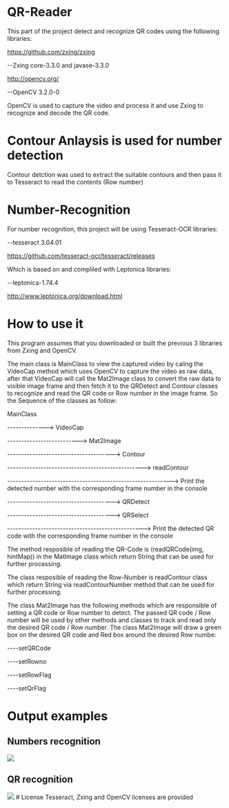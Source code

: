 # QR-Reader
This part of the project detect and recognize QR codes using the following libraries:

https://github.com/zxing/zxing

--Zxing core-3.3.0 and javase-3.3.0

http://opencv.org/

--OpenCV 3.2.0-0

OpenCV is used to capture the video and process it and use Zxing to recognize and decode the QR code.

# Contour Anlaysis is used for number detection
Contour detction was used to extract the suitable contours and then pass it to Tesseract to read the contents (Row number)

# Number-Recognition
For number recognition, this project will be using Tesseract-OCR libraries:

--tesseract 3.04.01

https://github.com/tesseract-ocr/tesseract/releases

Which is based on and compliled with Leptonica libraries:

--leptonica-1.74.4

http://www.leptonica.org/download.html

# How to use it

This program assumes that you downloaded or built the previous 3 libraries from Zxing and OpenCV.

The main class is MainClass to view the captured video by caling the VideoCap method which uses OpenCV to capture the video as raw data, after that VideoCap will call the Mat2Image class to convert the raw data to visible image frame and then fetch it to the QRDetect and Contour classes to recognize and read the QR code or Row number in the image frame. So the Sequence of the classes as follow:

MainClass

--------------> VideoCap 

--------------------------> Mat2Image 

--------------------------------------> Contour 

-------------------------------------------------> readContour

-----------------------------------------------------------> Print the detected number with the corresponding frame number in the console

--------------------------------------> QRDetect 


--------------------------------------> QRSelect 

-------------------------------------------------> Print the detected QR code with the corresponding frame number in the console

The method resposible of reading the QR-Code is (readQRCode(img, hintMap)) in the MatImage class which return String that can be used for further processing.

The class resposible of reading the Row-Number is readContour class which return String via readContourNumber method that can be used for further processing.

The class Mat2Image has the following methods which are responsible of setting a QR code or Row number to detect. The passed QR code / Row number will be used by other methods and classes to track and read only the desired QR code / Row number. The class Mat2Image will draw a green box on the desired QR code and Red box around the desired Row numbe:

----setQRCode

----setRowno

----setRowFlag

----setQrFlag

# Output examples
## Numbers recognition
<image src="No.png">
  
 ## QR recognition
<image src="QR.png">
# License
Tesseract, Zxing and OpenCV licenses are provided
